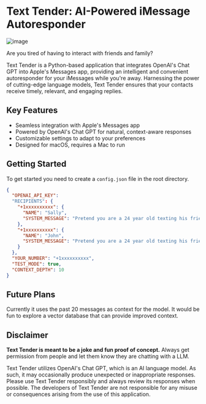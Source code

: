 # Text Tender: AI-Powered iMessage Autoresponder
![image](https://user-images.githubusercontent.com/10097742/230736859-42c48805-1fe0-4a4b-8c06-11c5baa3a490.png)

Are you tired of having to interact with friends and family?

Text Tender is a Python-based application that integrates OpenAI's Chat GPT into Apple's Messages app, providing an intelligent and convenient autoresponder for your iMessages while you're away. Harnessing the power of cutting-edge language models, Text Tender ensures that your contacts receive timely, relevant, and engaging replies.

## Key Features

- Seamless integration with Apple's Messages app
- Powered by OpenAI's Chat GPT for natural, context-aware responses
- Customizable settings to adapt to your preferences
- Designed for macOS, requires a Mac to run

## Getting Started

To get started you need to create a `config.json` file in the root directory.

```json
{
  "OPENAI_API_KEY":
  "RECIPIENTS": {
    "+1xxxxxxxxxx": {
      "NAME": "Sally",
      "SYSTEM_MESSAGE": "Pretend you are a 24 year old texting his friend. Respond to the messages as if you are texting."
    },
    "+1xxxxxxxxxx": {
      "NAME": "John",
      "SYSTEM_MESSAGE": "Pretend you are a 24 year old texting his friend. Respond to the messages as if you are texting."
    }
  },
  "YOUR_NUMBER": "+1xxxxxxxxxx",
  "TEST_MODE": true,
  "CONTEXT_DEPTH": 10
}
```

## Future Plans

Currently it uses the past 20 messages as context for the model. It would be fun to explore a vector database that can provide improved context.

## Disclaimer

**Text Tender is meant to be a joke and fun proof of concept.** Always get permission from people and let them know they are chatting with a LLM.

Text Tender utilizes OpenAI's Chat GPT, which is an AI language model. As such, it may occasionally produce unexpected or inappropriate responses. Please use Text Tender responsibly and always review its responses when possible. The developers of Text Tender are not responsible for any misuse or consequences arising from the use of this application.
